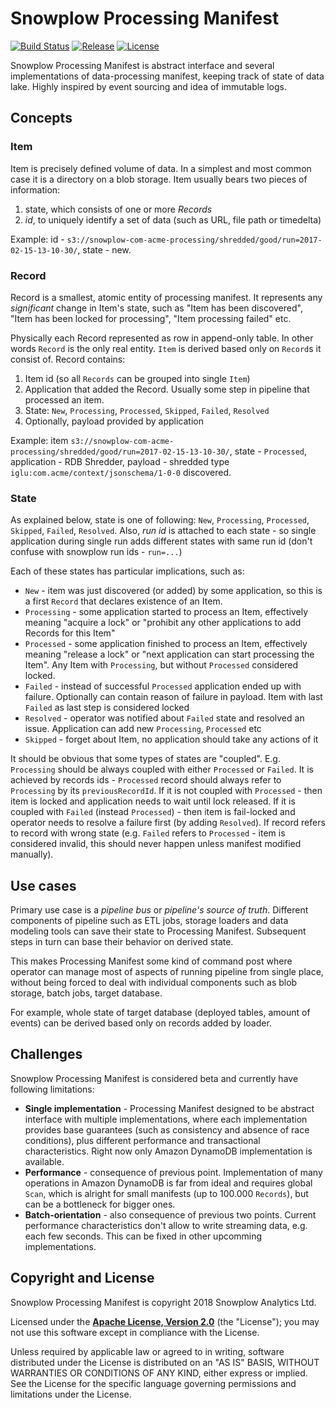 # Snowplow Processing Manifest

[![Build Status][travis-image]][travis]  [![Release][release-image]][releases] [![License][license-image]][license]

Snowplow Processing Manifest is abstract interface and several implementations of data-processing manifest, keeping track of state of data lake.
Highly inspired by event sourcing and idea of immutable logs.

## Concepts

### Item

Item is precisely defined volume of data. In a simplest and most common case it is a directory on a blob storage.
Item usually bears two pieces of information: 
1. state, which consists of one or more *Records*
2. *id*, to uniquely identify a set of data (such as URL, file path or timedelta)

Example: id - `s3://snowplow-com-acme-processing/shredded/good/run=2017-02-15-13-10-30/`, state - new.

### Record

Record is a smallest, atomic entity of processing manifest.
It represents any *significant* change in Item's state, such as "Item has been discovered", "Item has been locked for processing", "Item processing failed" etc.

Physically each Record represented as row in append-only table. In other words `Record` is the only real entity. `Item` is derived based only on `Record`s it consist of.
Record contains:
1. Item id (so all `Records` can be grouped into single `Item`)
2. Application that added the Record. Usually some step in pipeline that processed an item.
3. State: `New`, `Processing`, `Processed`, `Skipped`, `Failed`, `Resolved`
4. Optionally, payload provided by application

Example: item `s3://snowplow-com-acme-processing/shredded/good/run=2017-02-15-13-10-30/`, state - `Processed`, application - RDB Shredder, payload - shredded type `iglu:com.acme/context/jsonschema/1-0-0` discovered.

### State

As explained below, state is one of following: `New`, `Processing`, `Processed`, `Skipped`, `Failed`, `Resolved`.
Also, *run id* is attached to each state - so single application during single run adds different states with same run id (don't confuse with snowplow run ids - `run=...`)

Each of these states has particular implications, such as:

* `New` - item was just discovered (or added) by some application, so this is a first `Record` that declares existence of an Item.
* `Processing` - some application started to process an Item, effectively meaning "acquire a lock" or "prohibit any other applications to add Records for this Item"
* `Processed` - some application finished to process an Item, effectively meaning "release a lock" or "next application can start processing the Item". Any Item with `Processing`, but without `Processed` considered locked.
* `Failed` - instead of successful `Processed` application ended up with failure. Optionally can contain reason of failure in payload. Item with last `Failed` as last step is considered locked
* `Resolved` - operator was notified about `Failed` state and resolved an issue. Application can add new `Processing`, `Processed` etc
* `Skipped` - forget about Item, no application should take any actions of it

It should be obvious that some types of states are "coupled". E.g. `Processing` should be always coupled with either `Processed` or `Failed`.
It is achieved by records ids - `Processed` record should always refer to `Processing` by its `previousRecordId`.
If it is not coupled with `Processed` - then item is locked and application needs to wait until lock released.
If it is coupled with `Failed` (instead `Processed`) - then item is fail-locked and operator needs to resolve a failure first (by adding `Resolved`).
If record refers to record with wrong state (e.g. `Failed` refers to `Processed` - item is considered invalid, this should never happen unless manifest modified manually).

## Use cases

Primary use case is a *pipeline bus* or *pipeline's source of truth*.
Different components of pipeline such as ETL jobs, storage loaders and data modeling tools can save their state to Processing Manifest.
Subsequent steps in turn can base their behavior on derived state.

This makes Processing Manifest some kind of command post where operator can manage most of aspects of running pipeline from single place,
without being forced to deal with individual components such as blob storage, batch jobs, target database.

For example, whole state of target database (deployed tables, amount of events) can be derived based only on records added by loader.

## Challenges

Snowplow Processing Manifest is considered beta and currently have following limitations:

+ **Single implementation** - Processing Manifest designed to be abstract interface with multiple implementations,
where each implementation provides base guarantees (such as consistency and absence of race conditions), 
plus different performance and transactional characteristics.
Right now only Amazon DynamoDB implementation is available.
+ **Performance** - consequence of previous point. Implementation of many operations in Amazon DynamoDB is far from ideal
and requires global `Scan`, which is alright for small manifests (up to 100.000 `Records`), but can be a bottleneck for bigger ones.
+ **Batch-orientation** - also consequence of previous two points. Current performance characteristics don't allow to write streaming data, e.g. each few seconds. This can be fixed in other upcomming implementations.

## Copyright and License

Snowplow Processing Manifest is copyright 2018 Snowplow Analytics Ltd.

Licensed under the **[Apache License, Version 2.0][license]** (the "License");
you may not use this software except in compliance with the License.

Unless required by applicable law or agreed to in writing, software
distributed under the License is distributed on an "AS IS" BASIS,
WITHOUT WARRANTIES OR CONDITIONS OF ANY KIND, either express or implied.
See the License for the specific language governing permissions and
limitations under the License.


[travis]: https://travis-ci.org/snowplow-incubator/snowplow-processing-manifest
[travis-image]: https://travis-ci.org/snowplow-incubator/snowplow-processing-manifest.png?branch=master

[license]: http://www.apache.org/licenses/LICENSE-2.0
[license-image]: http://img.shields.io/badge/license-Apache--2-blue.svg?style=flat

[release-image]: http://img.shields.io/badge/release-0.2.0-blue.svg?style=flat
[releases]: https://github.com/snowplow-incubator/snowplow-processing-manifest/releases
